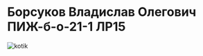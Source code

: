 # Борсуков Владислав Олегович ПИЖ-б-о-21-1  ЛР15
![kotik](https://cdn.fishki.net/upload/post/201511/28/1755750/mota_ru_0123010.jpg)
